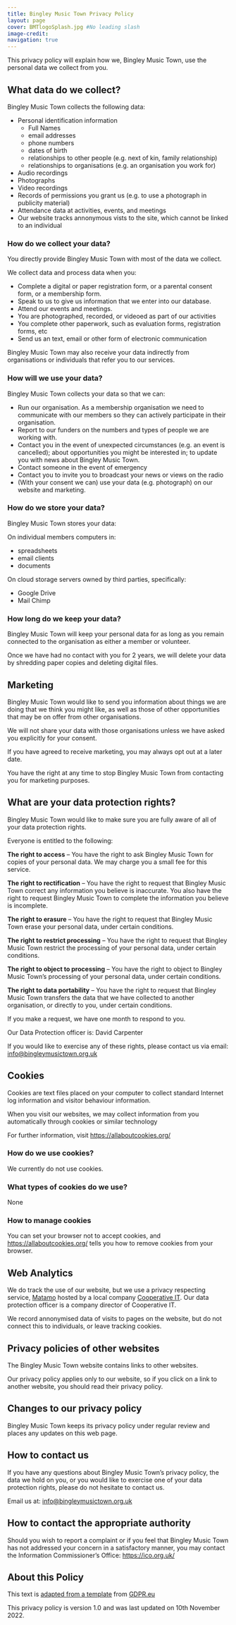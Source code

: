 ```yaml
---
title: Bingley Music Town Privacy Policy
layout: page 
cover: BMTlogoSplash.jpg #No leading slash
image-credit: 
navigation: true
---
```


This privacy policy will explain how we, Bingley Music Town, use the personal data we collect from you.

## What data do we collect?
Bingley Music Town collects the following data:
* Personal identification information          
  * Full Names          
  * email addresses         
  * phone numbers        
  * dates of birth         
  * relationships to other people (e.g. next of kin, family relationship)
  * relationships to organisations (e.g. an organisation you work for)
* Audio recordings
* Photographs
* Video recordings
* Records of permissions you grant us (e.g. to use a photograph in publicity material)
* Attendance data at activities, events, and meetings
* Our website tracks annonymous vists to the site, which cannot be linked to an individual
     
### How do we collect your data?
You directly provide Bingley Music Town with most of the data we collect.

We collect data and process data when you:

* Complete a digital or paper registration form, or a parental consent form, or a membership form.    
* Speak to us to give us information that we enter into our database.
* Attend our events and meetings.
* You are photographed, recorded, or videoed as part of our activities
* You complete other paperwork, such as evaluation forms, registration forms, etc
* Send us an text, email or other form of electronic communication


Bingley Music Town may also receive your data indirectly from organisations or individuals that refer you to our services.

### How will we use your data?
Bingley Music Town collects your data so that we can:
* Run our organisation. As a membership organisation we need to communicate with our members so they can actively participate in their organisation.
* Report to our funders on the numbers and types of people we are working with.    
* Contact you in the event of unexpected circumstances (e.g. an event is cancelled); about     opportunities you might be interested in; to update you with news about Bingley Music Town.     
* Contact someone in the event of emergency     
* Contact you to invite you to broadcast your news or views on the radio     
* (With your consent we can) use your data (e.g. photograph) on our website and marketing.

### How do we store your data?
Bingley Music Town stores your data:

On individual members computers in:
* spreadsheets
* email clients
* documents

On cloud storage servers owned by third parties, specifically:
* Google Drive
* Mail Chimp

### How long do we keep your data?
Bingley Music Town will keep your personal data for as long as you remain connected to the organisation as either a member or volunteer. 

Once we have had no contact with you for 2 years, we will delete your data by shredding paper copies and deleting digital files.

## Marketing
Bingley Music Town would like to send you information about things we are doing that we think you might like, as well as those of other opportunities that may be on offer from other organisations. 

We will not share your data with those organisations unless we have asked you explicitly for your consent.

If you have agreed to receive marketing, you may always opt out at a later date.

You have the right at any time to stop Bingley Music Town from contacting you for marketing purposes.

## What are your data protection rights?
Bingley Music Town would like to make sure you are fully aware of all of your data protection rights. 

Everyone is entitled to the following:

**The right to access** – You have the right to ask Bingley Music Town for copies of your personal data. We may charge you a small fee for this service.

**The right to rectification** – You have the right to request that Bingley Music Town correct any information you believe is inaccurate. You also have the right to request Bingley Music Town to complete the information you believe is incomplete.

**The right to erasure** – You have the right to request that Bingley Music Town erase your personal data, under certain conditions.

**The right to restrict processing** – You have the right to request that Bingley Music Town restrict the processing of your personal data, under certain conditions.

**The right to object to processing** – You have the right to object to Bingley Music Town’s processing of your personal data, under certain conditions.

**The right to data portability** – You have the right to request that Bingley Music Town transfers the data that we have collected to another organisation, or directly to you, under certain conditions.

If you make a request, we have one month to respond to you.

Our Data Protection officer is: David Carpenter

If you would like to exercise any of these rights, please contact us via email: info@bingleymusictown.org.uk

## Cookies
Cookies are text files placed on your computer to collect standard Internet log information and visitor behaviour information. 

When you visit our websites, we may collect information from you automatically through cookies or similar technology

For further information, visit https://allaboutcookies.org/

### How do we use cookies?
We currently do not use cookies.

### What types of cookies do we use?
None

### How to manage cookies
You can set your browser not to accept cookies, and https://allaboutcookies.org/ tells you how to remove cookies from your browser.

## Web Analytics

We do track the use of our website, but we use a privacy respecting service, [Matamo](https://matomo.org/) hosted by a local company [Cooperative IT](https://cooperativeit.co.uk/). Our data protection officer is a company director of Cooperative IT.

We record annonymised data of visits to pages on the website, but do not connect this to individuals, or leave tracking cookies.

## Privacy policies of other websites
The Bingley Music Town website contains links to other websites. 

Our privacy policy applies only to our website, so if you click on a link to another website, you should read their privacy policy.

## Changes to our privacy policy
Bingley Music Town keeps its privacy policy under regular review and places any updates on this web page.

## How to contact us
If you have any questions about Bingley Music Town’s privacy policy, the data we hold on you, or you would like to exercise one of your data protection rights, please do not hesitate to contact us.

Email us at: info@bingleymusictown.org.uk

## How to contact the appropriate authority
Should you wish to report a complaint or if you feel that Bingley Music Town has not addressed your concern in a satisfactory manner, you may contact the Information Commissioner’s Office: https://ico.org.uk/

## About this Policy
This text is [adapted from a template](https://gdpr.eu/wp-content/uploads/2019/01/Our-Company-Privacy-Policy.pdf) from [GDPR.eu](https://gdpr.eu)

This privacy policy is version 1.0 and was last updated on 10th November 2022.